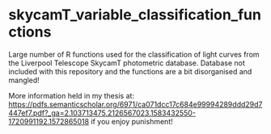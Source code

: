 # skycamT_variable_classification_functions
Large number of R functions used for the classification of light curves from the Liverpool Telescope SkycamT photometric database. Database not included with this repository and the functions are a bit disorganised and mangled!

More information held in my thesis at: https://pdfs.semanticscholar.org/6971/ca071dcc17c684e99994289ddd29d7447ef7.pdf?_ga=2.103713475.2126567023.1583432550-1720991192.1572865018 if you enjoy punishment!